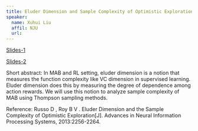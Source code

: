 ```yaml
---
title: Eluder Dimension and Sample Complexity of Optimistic Exploration
speaker:
  name: Xuhui Liu
  affil: NJU
  url: 
---
```


[Slides-1](/static/files/F20-Slides/RL-Theory-2020-12-03-eluder-1.pdf)

[Slides-2](/static/files/F20-Slides/RL-Theory-2020-12-03-eluder-2.pdf)

Short abstract: In MAB and RL setting, eluder dimension is a notion that measures the function complexity like VC dimension in supervised learning. Eluder dimension does this by measuring the degree of dependence among action rewards.  We will use this notion to analyze sample complexity of MAB using Thompson sampling methods.

Reference: Russo D , Roy B V . Eluder Dimension and the Sample Complexity of Optimistic Exploration[J]. Advances in Neural Information Processing Systems, 2013:2256-2264.